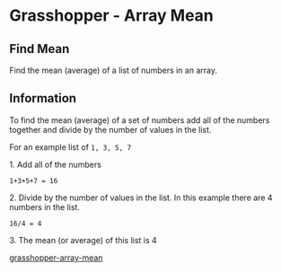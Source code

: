 # Grasshopper - Array Mean

## Find Mean

Find the mean (average) of a list of numbers in an array.

## Information

To find the mean (average) of a set of numbers add all of the numbers together and divide by the number of values in the list.

For an example list of `1, 3, 5, 7`

<span>1.</span> Add all of the numbers

```
1+3+5+7 = 16
```

<span>2.</span> Divide by the number of values in the list. In this example there are 4 numbers in the list.

```
16/4 = 4
```

<span>3.</span> The mean (or average) of this list is 4


[grasshopper-array-mean](https://www.codewars.com/kata/55d277882e139d0b6000005d)